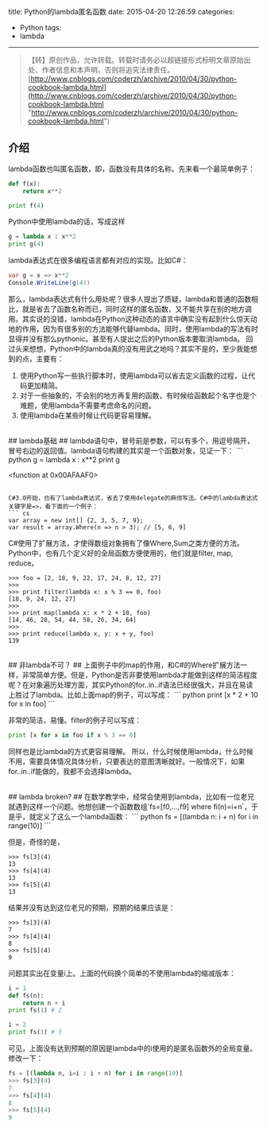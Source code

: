 title: Python的lambda匿名函数
date: 2015-04-20 12:26:59
categories:
- Python
tags:
- lambda
---
>【转】原创作品，允许转载。转载时请务必以超链接形式标明文章原始出处、作者信息和本声明，否则将追究法律责任。
>[http://www.cnblogs.com/coderzh/archive/2010/04/30/python-cookbook-lambda.html](http://www.cnblogs.com/coderzh/archive/2010/04/30/python-cookbook-lambda.html "http://www.cnblogs.com/coderzh/archive/2010/04/30/python-cookbook-lambda.html")

## 介绍 ##
lambda函数也叫匿名函数，即，函数没有具体的名称。先来看一个最简单例子：
``` python
def f(x):
    return x**2

print f(4)
```

Python中使用lambda的话，写成这样
``` python
g = lambda x : x**2
print g(4)
```

lambda表达式在很多编程语言都有对应的实现。比如C#：
``` cs
var g = x => x**2
Console.WriteLine(g(4))
```

那么，lambda表达式有什么用处呢？很多人提出了质疑，lambda和普通的函数相比，就是省去了函数名称而已，同时这样的匿名函数，又不能共享在别的地方调用。其实说的没错，lambda在Python这种动态的语言中确实没有起到什么惊天动地的作用，因为有很多别的方法能够代替lambda。同时，使用lambda的写法有时显得并没有那么pythonic。甚至有人提出之后的Python版本要取消lambda。
回过头来想想，Python中的lambda真的没有用武之地吗？其实不是的，至少我能想到的点，主要有：
1. 使用Python写一些执行脚本时，使用lambda可以省去定义函数的过程，让代码更加精简。
2. 对于一些抽象的，不会别的地方再复用的函数，有时候给函数起个名字也是个难题，使用lambda不需要考虑命名的问题。
3. 使用lambda在某些时候让代码更容易理解。

<br>
## lambda基础 ##
lambda语句中，冒号前是参数，可以有多个，用逗号隔开，冒号右边的返回值。lambda语句构建的其实是一个函数对象，见证一下：
``` python
g = lambda x : x**2
print g

<function <lambda> at 0x00AFAAF0>
```

C#3.0开始，也有了lambda表达式，省去了使用delegate的麻烦写法。C#中的lambda表达式关键字是=>，看下面的一个例子：
``` cs
var array = new int[] {2, 3, 5, 7, 9};
var result = array.Where(n => n > 3); // [5, 6, 9]
```

C#使用了扩展方法，才使得数组对象拥有了像Where,Sum之类方便的方法。Python中，也有几个定义好的全局函数方便使用的，他们就是filter, map, reduce。
```
>>> foo = [2, 18, 9, 22, 17, 24, 8, 12, 27]
>>>
>>> print filter(lambda x: x % 3 == 0, foo)
[18, 9, 24, 12, 27]
>>>
>>> print map(lambda x: x * 2 + 10, foo)
[14, 46, 28, 54, 44, 58, 26, 34, 64]
>>>
>>> print reduce(lambda x, y: x + y, foo)
139
```

<br>
## 非lambda不可？ ##
上面例子中的map的作用，和C#的Where扩展方法一样，非常简单方便。但是，Python是否非要使用lambda才能做到这样的简洁程度呢？在对象遍历处理方面，其实Python的for..in..if语法已经很强大，并且在易读上胜过了lambda。比如上面map的例子，可以写成：
``` python
print [x * 2 + 10 for x in foo]
```

非常的简洁，易懂。filter的例子可以写成：
``` python
print [x for x in foo if x % 3 == 0]
```

同样也是比lambda的方式更容易理解。
所以，什么时候使用lambda，什么时候不用，需要具体情况具体分析，只要表达的意图清晰就好。一般情况下，如果for..in..if能做的，我都不会选择lambda。

<br>
## lambda broken? ##
在数学教学中，经常会使用到lambda，比如有一位老兄就遇到这样一个问题。他想创建一个函数数组`fs=[f0,...,f9] where fi(n)=i+n`，于是乎，就定义了这么一个lambda函数：
``` python
fs = [(lambda n: i + n) for i in range(10)]
```

但是，奇怪的是，
```
>>> fs[3](4)
13
>>> fs[4](4)
13
>>> fs[5](4)
13
```

结果并没有达到这位老兄的预期，预期的结果应该是：
```
>>> fs[3](4)
7
>>> fs[4](4)
8
>>> fs[5](4)
9
```

问题其实出在变量i上。上面的代码换个简单的不使用lambda的缩减版本：
``` python
i = 1
def fs(n):
    return n + i
print fs(1) # 2

i = 2
print fs(1) # 3
```

可见，上面没有达到预期的原因是lambda中的i使用的是匿名函数外的全局变量。修改一下：
``` python
fs = [(lambda n, i=i : i + n) for i in range(10)]
>>> fs[3](4)
7
>>> fs[4](4)
8
>>> fs[5](4)
9
```
